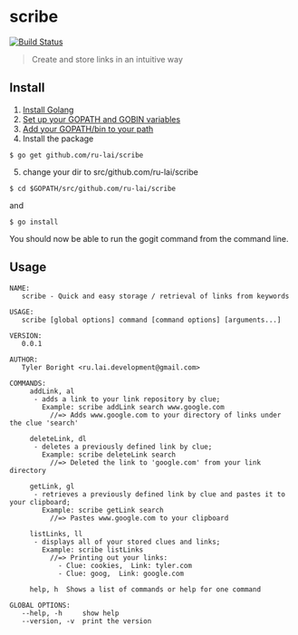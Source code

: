 # scribe

[![Build Status](https://travis-ci.org/ru-lai/scribe.svg?branch=master)](https://travis-ci.org/ru-lai/scribe)

> Create and store links in an intuitive way

## Install
1. [Install Golang](https://golang.org/doc/install)
2. [Set up your GOPATH and GOBIN variables](https://github.com/golang/go/wiki/SettingGOPATH)
3. [Add your GOPATH/bin to your path](https://codevenue.wordpress.com/2015/07/26/golang-setting-up-go-development-environment/)
4. Install the package
```
$ go get github.com/ru-lai/scribe
```

5. change your dir to src/github.com/ru-lai/scribe
```
$ cd $GOPATH/src/github.com/ru-lai/scribe
```
and
```
$ go install
```

You should now be able to run the gogit command from the command line.

## Usage
```
NAME:
   scribe - Quick and easy storage / retrieval of links from keywords

USAGE:
   scribe [global options] command [command options] [arguments...]

VERSION:
   0.0.1

AUTHOR:
   Tyler Boright <ru.lai.development@gmail.com>

COMMANDS:
     addLink, al
      - adds a link to your link repository by clue;
        Example: scribe addLink search www.google.com
          //=> Adds www.google.com to your directory of links under the clue 'search'

     deleteLink, dl
      - deletes a previously defined link by clue;
        Example: scribe deleteLink search
          //=> Deleted the link to 'google.com' from your link directory

     getLink, gl
      - retrieves a previously defined link by clue and pastes it to your clipboard;
        Example: scribe getLink search
          //=> Pastes www.google.com to your clipboard

     listLinks, ll
      - displays all of your stored clues and links;
        Example: scribe listLinks
          //=> Printing out your links:
            - Clue: cookies,  Link: tyler.com 
            - Clue: goog,  Link: google.com  

     help, h  Shows a list of commands or help for one command

GLOBAL OPTIONS:
   --help, -h     show help
   --version, -v  print the version
```
